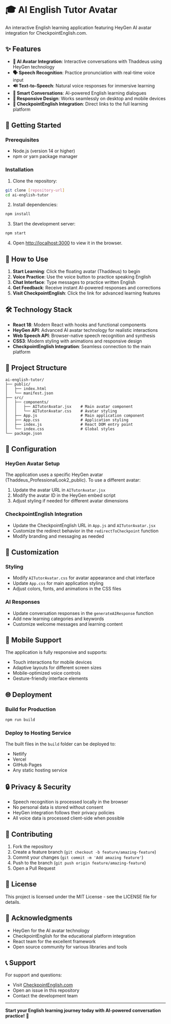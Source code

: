 # 🎓 AI English Tutor Avatar

An interactive English learning application featuring HeyGen AI avatar integration for CheckpointEnglish.com.

## ✨ Features

- **🤖 AI Avatar Integration**: Interactive conversations with Thaddeus using HeyGen technology
- **🗣️ Speech Recognition**: Practice pronunciation with real-time voice input
- **🔊 Text-to-Speech**: Natural voice responses for immersive learning
- **💬 Smart Conversations**: AI-powered English learning dialogues
- **📱 Responsive Design**: Works seamlessly on desktop and mobile devices
- **🌟 CheckpointEnglish Integration**: Direct links to the full learning platform

## 🚀 Getting Started

### Prerequisites

- Node.js (version 14 or higher)
- npm or yarn package manager

### Installation

1. Clone the repository:
```bash
git clone [repository-url]
cd ai-english-tutor
```

2. Install dependencies:
```bash
npm install
```

3. Start the development server:
```bash
npm start
```

4. Open [http://localhost:3000](http://localhost:3000) to view it in the browser.

## 🎯 How to Use

1. **Start Learning**: Click the floating avatar (Thaddeus) to begin
2. **Voice Practice**: Use the voice button to practice speaking English
3. **Chat Interface**: Type messages to practice written English
4. **Get Feedback**: Receive instant AI-powered responses and corrections
5. **Visit CheckpointEnglish**: Click the link for advanced learning features

## 🛠️ Technology Stack

- **React 18**: Modern React with hooks and functional components
- **HeyGen API**: Advanced AI avatar technology for realistic interactions
- **Web Speech API**: Browser-native speech recognition and synthesis
- **CSS3**: Modern styling with animations and responsive design
- **CheckpointEnglish Integration**: Seamless connection to the main platform

## 📁 Project Structure

```
ai-english-tutor/
├── public/
│   ├── index.html
│   └── manifest.json
├── src/
│   ├── components/
│   │   ├── AITutorAvatar.jsx    # Main avatar component
│   │   └── AITutorAvatar.css    # Avatar styling
│   ├── App.js                   # Main application component
│   ├── App.css                  # Application styling
│   ├── index.js                 # React DOM entry point
│   └── index.css                # Global styles
└── package.json
```

## 🔧 Configuration

### HeyGen Avatar Setup

The application uses a specific HeyGen avatar (Thaddeus_ProfessionalLook2_public). To use a different avatar:

1. Update the avatar URL in `AITutorAvatar.jsx`
2. Modify the avatar ID in the HeyGen embed script
3. Adjust styling if needed for different avatar dimensions

### CheckpointEnglish Integration

- Update the CheckpointEnglish URL in `App.js` and `AITutorAvatar.jsx`
- Customize the redirect behavior in the `redirectToCheckpoint` function
- Modify branding and messaging as needed

## 🎨 Customization

### Styling

- Modify `AITutorAvatar.css` for avatar appearance and chat interface
- Update `App.css` for main application styling
- Adjust colors, fonts, and animations in the CSS files

### AI Responses

- Update conversation responses in the `generateAIResponse` function
- Add new learning categories and keywords
- Customize welcome messages and learning content

## 📱 Mobile Support

The application is fully responsive and supports:
- Touch interactions for mobile devices
- Adaptive layouts for different screen sizes
- Mobile-optimized voice controls
- Gesture-friendly interface elements

## 🌐 Deployment

### Build for Production

```bash
npm run build
```

### Deploy to Hosting Service

The built files in the `build` folder can be deployed to:
- Netlify
- Vercel
- GitHub Pages
- Any static hosting service

## 🔒 Privacy & Security

- Speech recognition is processed locally in the browser
- No personal data is stored without consent
- HeyGen integration follows their privacy policies
- All voice data is processed client-side when possible

## 🤝 Contributing

1. Fork the repository
2. Create a feature branch (`git checkout -b feature/amazing-feature`)
3. Commit your changes (`git commit -m 'Add amazing feature'`)
4. Push to the branch (`git push origin feature/amazing-feature`)
5. Open a Pull Request

## 📄 License

This project is licensed under the MIT License - see the LICENSE file for details.

## 🙏 Acknowledgments

- HeyGen for the AI avatar technology
- CheckpointEnglish for the educational platform integration
- React team for the excellent framework
- Open source community for various libraries and tools

## 📞 Support

For support and questions:
- Visit [CheckpointEnglish.com](https://checkpointenglish.com)
- Open an issue in this repository
- Contact the development team

---

**Start your English learning journey today with AI-powered conversation practice!** 🚀